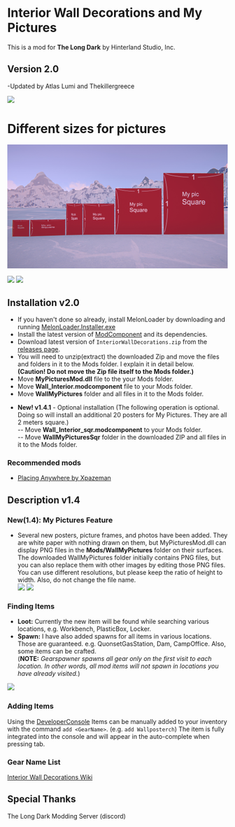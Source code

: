 # Interior Wall Decorations and My Pictures
This is a mod for **The Long Dark** by Hinterland Studio, Inc.

## Version 2.0
-Updated by Atlas Lumi and Thekillergreece

<img src="https://github.com/stmSantana/InteriorWallDecorations/blob/main/Images/Gallery/Gallery.jpg">

# Different sizes for pictures
<img src="https://github.com/Atlas-Lumi/InteriorWallDecorations/blob/main/Images/Gallery/pictures.jpg">


<img src="https://github.com/stmSantana/InteriorWallDecorations/blob/main/Images/Gallery/Gallery%20(12).jpg" width="48%"> <img src="https://github.com/stmSantana/InteriorWallDecorations/blob/main/Images/Gallery/Gallery%20(8).jpg" width="48%">

## Installation v2.0
* If you haven't done so already, install MelonLoader by downloading and running [MelonLoader.Installer.exe](https://github.com/HerpDerpinstine/MelonLoader/releases/latest/download/MelonLoader.Installer.exe)
* Install the latest version of [ModComponent](https://github.com/dommrogers/ModComponent) and its dependencies.
* Download latest version of `InteriorWallDecorations.zip` from the [releases page](https://github.com/Atlas-Lumi/InteriorWallDecorations/releases/latest).
* You will need to unzip(extract) the downloaded Zip and move the files and folders in it to the Mods folder. I explain it in detail below. <br>**(Caution! Do not move the Zip file itself to the Mods folder.)**
* Move **MyPicturesMod.dll** file to the your Mods folder.<br>
* Move **Wall_Interior.modcomponent** file to your Mods folder.
* Move **WallMyPictures** folder and all files in it to the Mods folder.
- **New! v1.4.1** - Optional installation (The following operation is optional. Doing so will install an additional 20 posters for My Pictures. They are all 2 meters square.)<br>
-- Move **Wall_Interior_sqr.modcomponent** to your Mods folder.<br>
-- Move **WallMyPicturesSqr** folder in the downloaded ZIP and all files in it to the Mods folder.<br>

### Recommended mods
* [Placing Anywhere by Xpazeman](https://github.com/Xpazeman/tld-placing-anywhere)

## Description v1.4
### New(1.4): My Pictures Feature ###
* Several new posters, picture frames, and photos have been added. They are white paper with nothing drawn on them, but MyPicturesMod.dll can display PNG files in the **Mods/WallMyPictures** folder on their surfaces. The downloaded WallMyPictures folder initially contains PNG files, but you can also replace them with other images by editing those PNG files. You can use different resolutions, but please keep the ratio of height to width. Also, do not change the file name.<br>
<img src="https://github.com/stmSantana/InteriorWallDecorations/blob/main/Images/Gallery/v1_4_1.jpg" width="48%"> <img src="https://github.com/stmSantana/InteriorWallDecorations/blob/main/Images/Gallery/v1_4_2.jpg" width="48%">


### Finding Items
- **Loot:** Currently the new item will be found while searching various locations, e.g. Workbench, PlasticBox, Locker.
- **Spawn:** I have also added spawns for all items in various locations. Those are guaranteed. e.g. QuonsetGasStation, Dam, CampOffice.
Also, some items can be crafted.<br>(**NOTE:** *Gearspawner spawns all gear only on the first visit to each location. In other words, all mod items will not spawn in locations you have already visited.*)
<img src="https://github.com/stmSantana/InteriorWallDecorations/blob/main/Images/Gallery/Gallery%20(10).jpg" width="40%">


### Adding Items
Using the [DeveloperConsole](https://github.com/FINDarkside/TLD-Developer-Console) Items can be manually added to your inventory with the command `add <GearName>`.
(e.g. `add Wallposterch`)
The item is fully integrated into the console and will appear in the auto-complete when pressing tab.

### Gear Name List
[Interior Wall Decorations Wiki](https://github.com/stmSantana/InteriorWallDecorations/wiki)

## Special Thanks
The Long Dark Modding Server (discord)
